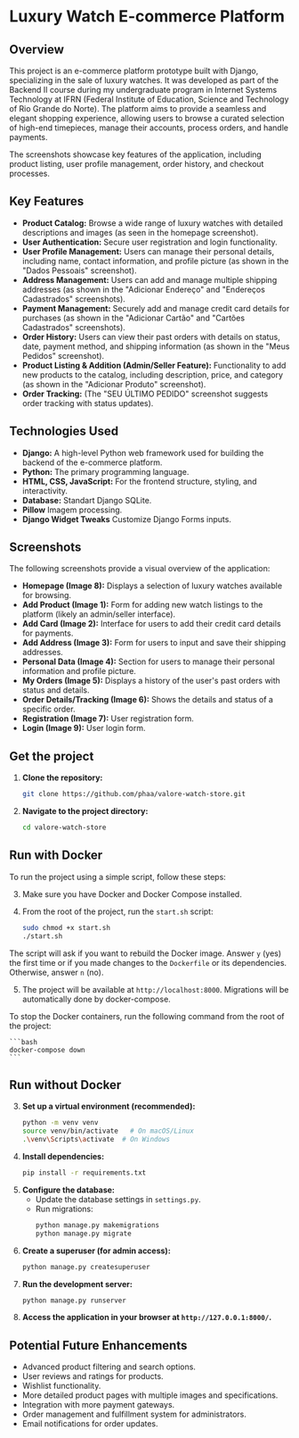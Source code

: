 # Luxury Watch E-commerce Platform

## Overview

This project is an e-commerce platform prototype built with Django, specializing in the sale of luxury watches. It was developed as part of the Backend II course during my undergraduate program in Internet Systems Technology at IFRN (Federal Institute of Education, Science and Technology of Rio Grande do Norte). The platform aims to provide a seamless and elegant shopping experience, allowing users to browse a curated selection of high-end timepieces, manage their accounts, process orders, and handle payments.

The screenshots showcase key features of the application, including product listing, user profile management, order history, and checkout processes.

## Key Features

* **Product Catalog:** Browse a wide range of luxury watches with detailed descriptions and images (as seen in the homepage screenshot).
* **User Authentication:** Secure user registration and login functionality.
* **User Profile Management:** Users can manage their personal details, including name, contact information, and profile picture (as shown in the "Dados Pessoais" screenshot).
* **Address Management:** Users can add and manage multiple shipping addresses (as shown in the "Adicionar Endereço" and "Endereços Cadastrados" screenshots).
* **Payment Management:** Securely add and manage credit card details for purchases (as shown in the "Adicionar Cartão" and "Cartões Cadastrados" screenshots).
* **Order History:** Users can view their past orders with details on status, date, payment method, and shipping information (as shown in the "Meus Pedidos" screenshot).
* **Product Listing & Addition (Admin/Seller Feature):** Functionality to add new products to the catalog, including description, price, and category (as shown in the "Adicionar Produto" screenshot).
* **Order Tracking:** (The "SEU ÚLTIMO PEDIDO" screenshot suggests order tracking with status updates).

## Technologies Used

* **Django:** A high-level Python web framework used for building the backend of the e-commerce platform.
* **Python:** The primary programming language.
* **HTML, CSS, JavaScript:** For the frontend structure, styling, and interactivity.
* **Database:** Standart Django SQLite.
* **Pillow** Imagem processing.
* **Django Widget Tweaks** Customize Django Forms inputs.

## Screenshots

The following screenshots provide a visual overview of the application:

* **Homepage (Image 8):** Displays a selection of luxury watches available for browsing.
* **Add Product (Image 1):** Form for adding new watch listings to the platform (likely an admin/seller interface).
* **Add Card (Image 2):** Interface for users to add their credit card details for payments.
* **Add Address (Image 3):** Form for users to input and save their shipping addresses.
* **Personal Data (Image 4):** Section for users to manage their personal information and profile picture.
* **My Orders (Image 5):** Displays a history of the user's past orders with status and details.
* **Order Details/Tracking (Image 6):** Shows the details and status of a specific order.
* **Registration (Image 7):** User registration form.
* **Login (Image 9):** User login form.


## Get the project

1.  **Clone the repository:**
    ```bash
    git clone https://github.com/phaa/valore-watch-store.git
    ```
2.  **Navigate to the project directory:**
    ```bash
    cd valore-watch-store
    ```


## Run with Docker

To run the project using a simple script, follow these steps:

3. Make sure you have Docker and Docker Compose installed.

4. From the root of the project, run the `start.sh` script:

    ```bash
    sudo chmod +x start.sh
    ./start.sh
    ```

The script will ask if you want to rebuild the Docker image. Answer `y` (yes) the first time or if you made changes to the `Dockerfile` or its dependencies. Otherwise, answer `n` (no).

5. The project will be available at `http://localhost:8000`. Migrations will be automatically done by docker-compose.

To stop the Docker containers, run the following command from the root of the project:

    ```bash
    docker-compose down
    ```

## Run without Docker

3.  **Set up a virtual environment (recommended):**
    ```bash
    python -m venv venv
    source venv/bin/activate   # On macOS/Linux
    .\venv\Scripts\activate  # On Windows
    ```
4.  **Install dependencies:**
    ```bash
    pip install -r requirements.txt
    ```
5.  **Configure the database:**
    * Update the database settings in `settings.py`.
    * Run migrations:
        ```bash
        python manage.py makemigrations
        python manage.py migrate
        ```
6.  **Create a superuser (for admin access):**
    ```bash
    python manage.py createsuperuser
    ```
7.  **Run the development server:**
    ```bash
    python manage.py runserver
    ```
8.  **Access the application in your browser at `http://127.0.0.1:8000/`.**

## Potential Future Enhancements

* Advanced product filtering and search options.
* User reviews and ratings for products.
* Wishlist functionality.
* More detailed product pages with multiple images and specifications.
* Integration with more payment gateways.
* Order management and fulfillment system for administrators.
* Email notifications for order updates.
